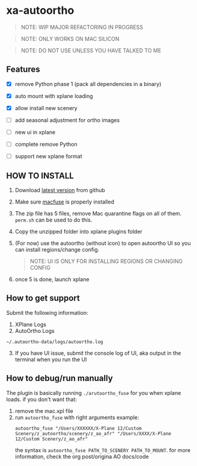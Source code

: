 # xa-autoortho


>NOTE: WIP MAJOR REFACTORING IN PROGRESS

>NOTE: ONLY WORKS ON MAC SILICON

>NOTE: DO NOT USE UNLESS YOU HAVE TALKED TO ME

## Features

- [x] remove Python phase 1 (pack all dependencies in a binary)

- [x] auto mount with xplane loading

- [x] allow install new scenery

- [ ] add seasonal adjustment for ortho images

- [ ] new ui in xplane

- [ ] complete remove Python

- [ ] support new xplane format

## HOW TO INSTALL

1. Download [latest version](https://github.com/xairline/xa-autoortho/releases/latest) from github
2. Make sure [macfuse](https://osxfuse.github.io/) is properly installed
3. The zip file has 5 files, remove Mac quarantine flags on all of them. ``perm.sh`` can be used to do this.
4. Copy the unzipped folder into xplane plugins folder
5. (For now) use the autoortho (without icon) to open autoortho UI so you can install regions/change config. 

    > NOTE: UI IS ONLY FOR INSTALLING REGIONS OR CHANGING CONFIG
6. once 5 is done, launch xplane

## How to get support
Submit the following information:

1. XPlane Logs
2. AutoOrtho Logs
```shell
~/.autoortho-data/logs/autoortho.log
```
3. If you have UI issue, submit the console log of UI, aka output in the terminal when you run the UI

## How to debug/run manually
The plugin is basically running `./arutoortho_fuse` for you when xplane loads. if you don't want that:
1. remove the mac.xpl file
2. run `autoortho_fuse` with right arguments
   example:
   ```
   autoortho_fuse "/Users/XXXXXX/X-Plane 12/Custom Scenery/z_autoortho/scenery/z_ao_afr" "/Users/XXXX/X-Plane 12/Custom Scenery/z_ao_afr"
   ```
   the syntax is `autoortho_fuse PATH_TO_SCENERY PATH_TO_MOUNT`. for more information, check the org post/origina AO docs/code

